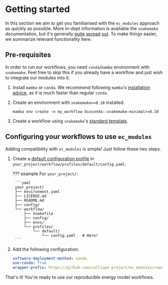 # Getting started

In this section we aim to get you familiarised with the `ec_modules` approach as quickly as possible.
More in-dept information is available the `snakemake` documentation, but it's generally [quite](https://snakemake-wrappers.readthedocs.io/en/stable/) [spread](https://snakemake.readthedocs.io/en/stable/snakefiles/modularization.html) [out](https://snakemake.readthedocs.io/en/stable/snakefiles/deployment.html).
To make things easier, we summarize relevant functionality here.

## Pre-requisites

In order to run our workflows, you need `conda`/`mamba` environment with `snakemake`.
Feel free to skip this if you already have a workflow and just wish to integrate our modules into it.

1. Install `mamba` or `conda`. We recommend following `mamba`'s [installation advice](https://github.com/mamba-org/mamba), as it is much faster than regular `conda`.
2. Create an environment with `snakemake>=8.10` installed.

    `mamba env create -n my_workflow bioconda::snakemake-minimal>=8.10`

3. Create a workflow using `snakemake`'s [standard template](https://github.com/snakemake-workflows/snakemake-workflow-template).

## Configuring your workflows to use `ec_modules`

Adding compatibility with `ec_modules` is simple!
Just follow these two steps.

1. Create a [default configuration profile](https://snakemake.readthedocs.io/en/stable/executing/cli.html#profiles) in `your_project/workflow/profiles/default/config.yaml`.

    ??? example
        For `your_project/`:

        ```yaml
        your_project/
        ├── environment.yaml
        ├── LICENSE.md
        ├── README.md
        ├── config/
        └── workflow/
            ├── Snakefile
            ├── config/
            ├── envs/
            └── profiles/
                └── default/
                    └── config.yaml   # Here!
        ```

2. Add the following configuration:

    ```yaml
    software-deployment-method: conda
    use-conda: True
    wrapper-prefix: https://github.com/calliope-project/ec_modules/raw/
    ```

That's it!
You're ready to use our reproducible energy model workflows.
